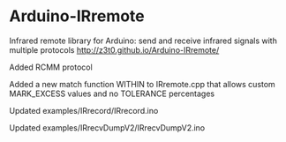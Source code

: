 # Arduino-IRremote

Infrared remote library for Arduino: send and receive infrared signals with multiple protocols http://z3t0.github.io/Arduino-IRremote/

Added RCMM protocol

Added a new match function WITHIN to IRremote.cpp that allows custom MARK_EXCESS values and no TOLERANCE percentages

Updated examples/IRrecord/IRrecord.ino

Updated examples/IRrecvDumpV2/IRrecvDumpV2.ino
